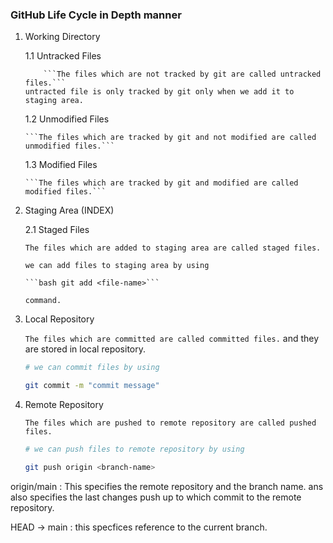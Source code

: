 ### GitHub Life Cycle in Depth manner

1.  Working Directory

    1.1 Untracked Files

            ```The files which are not tracked by git are called untracked files.```
        untracted file is only tracked by git only when we add it to staging area.

    1.2 Unmodified Files

        ```The files which are tracked by git and not modified are called unmodified files.```

    1.3 Modified Files

        ```The files which are tracked by git and modified are called modified files.```

2.  Staging Area (INDEX)

    2.1 Staged Files

        The files which are added to staging area are called staged files.

        we can add files to staging area by using

        ```bash git add <file-name>```

        command.

3.  Local Repository

    `The files which are committed are called committed files.` and they are stored in local repository.

    ```bash
    # we can commit files by using

    git commit -m "commit message"
    ```

4.  Remote Repository

    `The files which are pushed to remote repository are called pushed files.`

    ```bash
    # we can push files to remote repository by using

    git push origin <branch-name>
    ```

origin/main : This specifies the remote repository and the branch name.
ans also specifies the last changes push up to which commit to the remote repository.

HEAD -> main : this specfices reference to the current branch.
